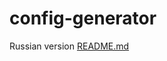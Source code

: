 # config-generator

Russian version <a href="https://github.com/gdevby/desktop-starter-launch-update-bootstrap/blob/master/config-generator/README_RU.md">README.md</a>